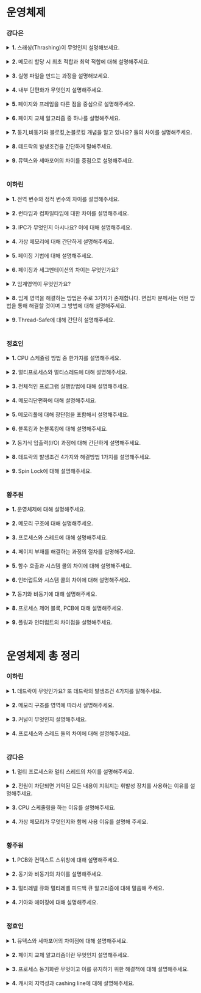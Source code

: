 # 운영체제

### 강다은
<details>
   <summary> <b>1. </b> 스래싱(Thrashing)이 무엇인지 설명해보세요. </summary> <br />
<div>
  
- 스래싱은 너무 잦은 페이지 교체가 발생하는 현상입니다. <br />
- 계속적으로 페이지 부재가 발생하여 프로세스 처리 시간보다 페이지 교체 시간이 더 많이 발생하는 현상입니다.
</div>
</details>
<br />

<details>
   <summary> <b>2. </b> 메모리 할당 시 최초 적합과 최악 적합에 대해 설명해주세요. </summary> <br />
<div>
  
- 주기억 장치의 사용 가능한 공간 중 처음으로 찾아낸 곳에 데이터를 저장하는 것이 최초 적합입니다.  <br />
- 주기억 장치의 사용 가능한 공간을 모두 비교한 후 가장 큰 공간을 선택하여 데이터를 저장하는 것이 최악 적합입니다.
</div>
</details>
<br />

<details>
   <summary> <b>3. </b> 실행 파일을 만드는 과정을 설명해보세요. </summary> <br />
<div>
  
- 실행가능한 파일은 빌드 과정을 거쳐서 만들어집니다.
- 빌드(Build)는 고급언어와 같이 사용자가 작성한 코드를 컴퓨터가 이해할 수 있는 기계어로 번역하는 과정입니다. <br />
- 빌드 과정은 Compile, Interpreted, Hybrid 크게 세가지 방식이 있습니다. <br />

type|description|
---|---|
Compile|소스코드 전체를 기계어로 번역|
Interpreted| 소스코드를 한 줄씩 번역하면서 실행|
Hybrid| 소스코드 전체를 바이트 코드로 번역한 후, 가상머신에서 한 줄씩 실행|

</div>
</details>
<br />

<details>
   <summary> <b>4. </b> 내부 단편화가 무엇인지 설명해주세요. </summary> <br />
<div>
  
- 주기억장치 내 영역이 실행 프로그램보다 커서 사용 공간 할당 후에 공간이 남게 되는 현상입니다. 
</div>
</details>
<br />

<details>
   <summary> <b>5. </b> 페이지와 프레임을 다른 점을 중심으로 설명해주세요. </summary> <br />
<div>
  
- 페이지는 가상 주소 공간을 일정한 크기로 나누어 관리하는 단위로 모이면 프로세스가 됩니다.  <br />
- 프레임은 물리 메모리를 일정한 크기로 나누어 관리하는 단위로 모이면 메모리가 됩니다.
</div>
</details>
<br />

<details>
   <summary> <b>6. </b> 페이지 교체 알고리즘 중 하나를 설명해주세요. </summary> <br />
<div>
  
- LRU는 최근에 사용하지 않은 페이지를 교체하는 알고리즘입니다. 과거 경험으로 미래의 확률을 추측하는 방식입니다.
</div>
</details>
<br />

<details>
   <summary> <b>7. </b> 동기,비동기와 블로킹,논블로킹 개념을 알고 있나요? 둘의 차이를 설명해주세요. </summary> <br />
<div>
  
- 동기와 비동기는 요청 작업에 대한 완료와 관련해 작업을 순차적으로 수행할지 아닌지에 관점이 있습니다.
- 블로킹과 논블록킹은 현재 작업이 블록되는지 아닌지에 따라 다른 작업을 수행할 수 있는지에 관점이 있습니다.
</div>
</details>
<br />

<details>
   <summary> <b>8. </b> 데드락의 발생조건을 간단하게 말해주세요. </summary> <br />
<div>
  
- 데드락은 상호 배제, 점유 대기, 비선점, 순환대기 4가지 모두를 만족하면 발생합니다.
</div>
</details>
<br />

<details>
   <summary> <b>9. </b> 뮤텍스와 세마포어의 차이를 중점으로 설명해주세요. </summary> <br />
<div>
  
- 뮤텍스는 공유 자원을 보호하기 위해 사용하며, 자원을 점유한 프로세스에 lock을 걸고 반환하기에 다른 스레드가 간섭할 수 없습니다.
- 세마포어는 복수의 공유 자원을 사용하기 위한 시그널로 사용하며, 자원의 허용 상태를 나타내는 변수를 사용하는 것으로 lock과 같은 소유 개념이 없습니다.
- 즉 뮤텍스는 잠금 기반, 세마포어는 신호 기반 매커니즘입니다.
</div>
</details>
<br />


### 이하린
<details>
   <summary> <b>1. </b> 전역 변수와 정적 변수의 차이를 설명해주세요. </summary> <br />
<div>
   
   - `전역 변수`와 `정적 변수`는 다른 파일에서 접근 허용이 가능한지, 생애주기, 사용 범위에 따라 차이점이 존재합니다.
   - `정적 변수`는 해당 함수나 블록이 실행될 때 생성되고 프로그램 소멸까지의 생애주기를 가지지만 `전역 변수`는 프로그램 생성부터 소멸까지의 생애주기를 가집니다.
   - 또, `정적 변수`는 다른 파일에서 접근 허용이 불가능하지만 전역 변수는 가능합니다.
   - 마지막으로 `정적 변수`는 함수 외부에 선언했을 경우 선언된 파일에서, 함수 내부 선언을 했을 경우 중괄호 내부에서 사용이 가능합니다. 하지만, `전역 변수`는 프로그램 전체에서 사용이 가능합니다.

</div>
</details>
<br />

<details>
   <summary> <b>2. </b> 런타임과 컴파일타임에 대한 차이를 설명해주세요. </summary> <br />
<div>
   
   - `컴파일타임`은 컴파일이라는 과정을 통해 기계가 읽을 수 있는 형태로 변환하는 시간이며 코드의 구문 오류 확인과 최적화를 수행합니다.
   - 반면에 `런타임`은 컴파일 타임 이후 컴파일된 코드가 실행되고 동작하는 시간입니다.

</div>
</details>
<br />

<details>
   <summary> <b>3. </b> IPC가 무엇인지 아시나요? 이에 대해 설명해주세요. </summary> <br />
<div>
   
- `IPC`는 프로세스들끼리 통신하며 서로 데이터를 주고 받는 행위를 말합니다.
- 프로세스는 독립되어있어 통신이 힘드므로 커널 영역에서 `IPC`라는 내부 프로세스간 통신을 제공합니다.

</div>
</details>
<br />

<details>
   <summary> <b>4. </b> 가상 메모리에 대해 간단하게 설명해주세요. </summary> <br />
<div>
   
- 물리 메모리보다 큰 프로세스를 수행하기 위해 사용합니다.
- 매모리에 로드된 프로세스가 가상의 메모리 주소를 참조하여 더 큰 메모리를 가지고 있는 것처럼 사용할 수 있게합니다.

</div>
</details>
<br />

<details>
   <summary> <b>5. </b> 페이징 기법에 대해 설명해주세요.  </summary> <br />
<div>
   
- 페이징 기법이란 프로세스를 일정한 크기의 페이지로 분할해서 메모리에 적재하는 방식을 말합니다.
- 이때 페이지란 가상 메모리를 일정한 크기로 나눈 블록입니다.

</div>
</details>
<br />

<details>
   <summary> <b>6. </b> 페이징과 세그멘테이션의 차이는 무엇인가요?  </summary> <br />
<div>
   
- 페이징과 세그멘테이션 모두 프로그램을 실행하기 위해 디스크에 있는 내용을 분할하여 메모리에 적재하는 불연속 메모리 관리 기법입니다.
- 둘의 차이는 프로그램을 분할하는 방식에 있습니다.
- 페이징의 경우, 프로그램을 같은 크기의 페이지로 분할합니다.
- 하지만 세그멘테이션의 경우, 논리적 의미를 기준으로 세그먼트를 분할합니다.

</div>
</details>
<br />

<details>
   <summary> <b>7. </b> 임계영역이 무엇인가요?  </summary> <br />
<div>
   
- 둘 이상의 프로세스, 스레드가 공유 자원에 접근할 때 순서 등의 이유로 코드가 달라지는 영역입니다.
- 코드가 달라지는 것을 방지하기 위해 여러 프로세스 또는 스레드가 자원을 공유하는 상황에서 하나의 프로세스 또는 스레드만 접근할 수 있도록 제한해둔 영역입니다.

</div>
</details>
<br />

<details>
   <summary> <b>8. </b> 임계 영역을 해결하는 방법은 주로 3가지가 존재합니다. 면접자 분께서는 어떤 방법을 통해 해결할 것이며 그 방법에 대해 설명해주세요.  </summary> <br />
<div>
   
- 임계영역을 해결하는 방법 중에는 Mutex가 있습니다.
- Mutex는 프로세스, 스레드가 공유자원을 lock()을 통해 잠금하고, 사용한 후에는 unlock()을 통해 잠금을 해제하는 객체를 말합니다.
  
</div>
</details>
<br />

<details>
   <summary> <b>9. </b> Thread-Safe에 대해 간단히 설명해주세요.   </summary> <br />
<div>

   - 하나의 함수가 한 스레드로부터 호출되어 실행 중일때,  
     다른 스레드가 그 함수를 호출하여 동시에 함께 실행되어도 각 스레드에서 함수의 수행 결과가 올바르게 나오는 것을 말합니다.
  
</div>
</details>
<br />

### 정효인
<details>
   <summary> <b>1. </b> CPU 스케쥴링 방법 중 한가지를 설명해주세요. </summary> <br />
<div>
   
  - 하나의 프로세스가 CPU를 차지하고 있어도 우선순위가 높은 다른 프로세스가 대기하는 경우 현재 프로세스를 중단 시키고 우선순위가 높은 프로세스에게 CPU를 할당하는 선점 스케쥴링 방법 중 라운드 로빈(RB)방법에 대해 설명하겠습니다.
  - 라운드 로빈은 각 프로세스가 동일한 할당 시간을 갖게되고 할당 시간이 지나고 나면 ready queue 맨 끝으로 가서 다시 CPU의 할당을 기다는 방법입니다.

</div>
</details>
<br />

<details>
   <summary> <b>2. </b> 멀티프로세스와 멀티스레드에 대해 설명해주세요. </summary> <br />
<div>
   
   - 멀티 프로세스는 하나의 프로세스가 죽더라도 다른 프로세스에 영향을 주지 않아 안정성이 높지만, 멀티 스레드보다 많은 메모리공간과 CPU 시간을 차지하는 단점이 있다.
   - 멀티 스레드는 멀티 프로세스보다 적은 메모리 공간을 차지하고 Context Switching이 빠른 장점이 있지만, 동기화 문제와 하나의 스레드 장애로 전체 스레드가 종료 될 위험을 갖고 있다.

</div>
</details>
<br />

<details>
   <summary> <b>3. </b> 전체적인 프로그램 실행방법에 대해 설명해주세요. </summary> <br />
<div>
   
   1. **전처리기**에 의한 치환 작업  
   2. **컴파일러**가 **기계어**로 번역(CPU의 명령어로 번역)  
   3. **어셈블러**가 기계어를 **바이너리 코드** 생성(CPU의 명령어를 바이너리 코드로 번역)  
   4. **링커**에 의한 연결과 결합(라이브러리와의 결합)  
   5. **로더**에 의해서 실행 가능한 파일을 메모리에 적재  
   6. 명령어를 CPU에 올려주고 **CPU에서 명령어 실행**  

</div>
</details>
<br />

<details>
   <summary> <b>4. </b> 메모리단편화에 대해 설명해주세요. </summary> <br />
<div>
   
   프로그램을 실행할 때 메모리에 올리고 실행을 하는데 이때 메모리 공간이 작은 조각 공간으로 나뉘게 될 경우, 사용 가능한 메모리가 충분함에도 불구하고 메모리 할당이 불가능한 상태가 발생하게 되는데, 이를 메모리 단편화라고 합니다.

</div>
</details>
<br />

<details>
   <summary> <b>5. </b> 메모리풀에 대해 장단점을 포함해서 설명해주세요. </summary> <br />
<div>
   
  - 필요한 메모리 공간을 필요한 크기, 개수 만큼 **사용자가 직접 지정하여 미리 할당받아 놓고 필요할 때마다 사용하고 반납**하는 기법입니다.
  - 미리 공간을 할당해놓고 가져다 쓰고 반납하기 때문에 할당과 해제로 인한 **외부 단편화가 발생하지 않고** 필요한 크기만큼 할당을 해놓기 때문에 **내부 단편화 또한 생기지 않는다**는 장점이 존재합니다.
  - 하지만 메모리 단편화로 인한 메모리 낭비량보다 메모리 풀을 만들었지만 쓰지 않았을 때 메모리 양이 커질 경우 사용하지 않아야 한다는 단점이 존재합니다.

</div>
</details>
<br />

<details>
   <summary> <b>6. </b> 블록킹과 논블록킹에 대해 설명해주세요. </summary> <br />
<div>
   
- 블록킹은 **다른 함수가 작업을 하지 못하도록 제어권을 계속 가지고 있는 것**으로 요청한 작업을 마칠 때까지 계속 대기하며 return 값을 받을 때까지 계속 대기하는 것 입니다.
- 논블록킹은 **호출된 함수가 자신의 할일을 모두 마치지 않더라도 바로 제어권을 리턴해주는 것**으로 요청한 작업을 즉시 마칠 수 없다면 즉시 return 하고  Thread 관점으로 본다면, 하나의 Thread가 여러 개의 IO를 처리가 가능합니다.

</div>
</details>
<br />

<details>
   <summary> <b>7. </b> 동기식 입출력(I/O) 과정에 대해 간단하게 설명해주세요. </summary> <br />
<div>
   
1. I/O가 진행되는 동안 다음 명령을 수행하지 않고 기다린다.
2. I/O 상태의 프로세스는 blocked state로 전환된다.
3. I/O가 완료되면 인터럽트를 통해 완료를 알린다. 이후 CPU의 제어권이 기존 프로그램에게 넘어간다.
4. blocked state의 프로세스는 wait 상태로 돌아간다.

</div>
</details>
<br />

<details>
   <summary> <b>8. </b> 데드락의 발생조건 4가지와 해결방법 1가지를 설명해주세요. </summary> <br />
<div>
   
데드락의 발생조건은 상호배제, 점유와 대기, 비선점, 순환대기 이렇게 4가지 입니다. 
해결방법은 은행원 알고리즘을 사용하여 프로세스가 자원을 요구할 때, 시스템은 자원을 할당한 후에도 안정 상태로 남아있게 되는지 사전에 검사하여 해결합니다.

</div>
</details>
<br />

<details>
   <summary> <b>9. </b> Spin Lock에 대해 설명해주세요. </summary> <br />
<div>
   
다른 스레드가 lock을 소유하고 있는 상황이라면 lock이 반환될 때까지 계속 확인하며 대기하는 것을 말한다.

</div>
</details>
<br />

### 황주원
<details>
   <summary> <b>1. </b> 운영체제에 대해 설명해주세요. </summary> <br />
<div>

   - 시스템의 자원과 동작을 관리하는 소프트웨어입니다. <br />
   - 프로세스, 저장장치, 네트워킹, 사용자, 하드웨어 등을 관리합니다. <br />

</div>
</details>
<br />

<details>
   <summary> <b>2. </b> 메모리 구조에 대해 설명해주세요. </summary> <br />
<div>

   - 메모리 구조는 4가지 종류가 있습니다. Code, Data, Heap, Stack이 있습니다. <br />
   - Code는 소스코드가 들어가는 부분, <br />
   - Data는 전역변수, 정적변수가 할당되는 부분, <br />
   - Heap은 사용자가 직접 관리하는 영역으로 데이터가 동적으로 할당되는 부분, <br />
   - Stack은 함수의 호출정보, 지역변수, 매개변수들이 저장되게 됩니다. <br />

</div>
</details>
<br />

<details>
   <summary> <b>3. </b> 프로세스와 스레드에 대해 설명해주세요. </summary> <br />
<div>

   - 프로세스는 실행중인 프로그램이고, 스레드는 프로세스 안에서 실행되는 흐름 단위 입니다. <br />
   - 프로세스는 **메모리와 CPU를 프로세스마다** 할당받아서 사용하는데 <br />
   - 스레드는 프로세스 안에서 다른 스레드와 **메모리와 CPU를 공유**해서 사용합니다. <br />

</div>
</details>
<br />

<details>
   <summary> <b>4. </b> 페이지 부재를 해결하는 과정의 절차를 설명해주세요. </summary> <br />
<div>

   - 운영체제가 페이지 부재를 해결하는 과정을 **요구 페이징**이라고 합니다. <br />
   - 요구 페이징을 수행하는 과정을 다음과 같습니다. <br />

   1. CPU 는 물리메모리를 확인하여 페이지가 없으면 trap을 발생하여 운영체제에 알립니다. <br />
   2. 운영체제는 CPU의 동작을 잠시 멈춥니다. <br />
   3. 운영체제는 페이지테이블을 확인하여 가상 메모리에 페이지가 존재하는 확인하고 없으면 프로세스를 중단합니다. <br />
   4. 페이지 폴트이면, 현재 물리 메모리에 비어있는 프레임이 있는지 찾습는다. <br />
   5. 비어있는 프레임에 해당 페이지를 로드하고, 페이지 테이블을 최신화합니다. <br />
   6. 중단되었던 CPU를 다시 시작합니다. <br />

</div>
</details>
<br />

<details>
   <summary> <b>5. </b> 함수 호출과 시스템 콜의 차이에 대해 설명해주세요. </summary> <br />
<div>

   - 운영체제가 페이지 부재를 해결하는 과정을 **요구 페이징**이라고 합니다. <br />
   - 함수호출은 자신이 작성한 함수 혹은 라이브러리에 저장된 함수를 호출하는 것입니다. <br />
   - 시스템 콜은 운영체제에 정의된 함수를 호출하는 것입니다. <br />

</div>
</details>
<br />

<details>
   <summary> <b>6. </b> 인터럽트와 시스템 콜의 차이에 대해 설명해주세요. </summary> <br />
<div>

   - 인터럽트는 프로그램 실행 중 예기치 않은 상황으로 지금 실행 중인 작업을 중단하고, 다른 처리를 진행하는 것입니다. <br />
   - 하드웨어 인터럽트와 소프트웨어 인터럽트가 있습니다.  <br />
   - 시스템 콜은 이 중 소프트웨어 인터럽트로 사용자 모드가 커널 영역을 기능을 사용할 수 있게 해주는 것입니다. <br />

</div>
</details>
<br />

<details>
   <summary> <b>7. </b> 동기와 비동기에 대해 설명해주세요. </summary> <br />
<div>

   - 동기와 비동기는 호출되는 함수의 작업 완료 여부를 신경쓰냐가 관심사입니다. <br />
   - 동기는 작업 완료 여부를 호출하는 함수가 계속 확인합니다.  <br />
   - 비동기는 호출하는 함수는 작업 완료 여부를 신경쓰지 않는다.  <br />

</div>
</details>
<br />

<details>
   <summary> <b>8. </b> 프로세스 제어 블록, PCB에 대해 설명해주세요. </summary> <br />
<div>

   - 프로세스 제어 블록은 특정 프로세스에 대한 중요한 정보를 저장하고 있는 운영체제의 자료구조입니다. <br />
   - 프로세스는 생성과 동시에 고유한 PCB를 생성합니다.  <br />

</div>
</details>
<br />

<details>
   <summary> <b>9. </b> 폴링과 인터럽트의 차이점을 설명해주세요. </summary> <br />
<div>

   - 인터럽트는 외부의 인터럽트 핀에 신호가 들어오면 즉시 인터럽트 소스를 실행하고 다시 원래의 코드로 돌아오는 방식입니다. <br />
   - 폴링은 특정 주기마다 스레드를 돌면서 시그널이 들어왔는지 확인하는 방식입니다.  <br />
</div>
</details>
<br />


# 운영체제 총 정리


### 이하린

<details>
   <summary> <b>1. </b> 데드락이 무엇인가요? 또 데드락의 발생조건 4가지를 말해주세요.  </summary> <br />
<div>
   
  - 둘 이상의 프로세스들이 자원을 점유한 상태에서 서로 다른 프로세스가 점유하고 있는 자원을 요구하며 무한정 기다리는 상황을 말합니다.
- 데드락의 발생조건 4가지는 비선점, 순환대기, 점유대기, 상호배제가 있습니다.
    - 비선점 : 다른 프로세스의 자원을 뺏을 수 없음
    - 순환 대기 : 두 개 이상의 프로세스가 자원 접근을 기다릴 때, 관계가 순환적인 구조
    - 점유 대기 : 공유 자원에 대한 접근 권한을 가진 채로 다른 자원에 대한 접근 권한을 요구
    - 상호 배제 : 한 번에 한 프로세스만 공유 자원에 접근 가능하며, 접근 권한이 제한적

</div>
</details>
<br />

<details>
   <summary> <b>2. </b> 메모리 구조를 영역에 따라서 설명해주세요.  </summary> <br />
<div>
   
- 메모리는 코드 영역, 데이터 영역, 힙 영역, 스택 영역으로 구성됩니다.
- 코드 영역은
    - 실행할 프로그램의 코드가 저장되는 영역으로, '텍스트' 영역이라고도 부릅니다. CPU는 해당 코드 영역에 저장된 명령어를 하나씩 가져가서 처리하게 됩니다.
- 데이터 영역은
    - 전역 변수와 정적 변수가 저장되는 영역으로, 프로그램이 시작하는 동시에 할당되며, 프로그램이 종료되면 소멸합니다.
- 힙 영역은
    - 사용자가 직접 관리하는 영역이며 메모리 공간이 동적으로 할당 및 헤제됩니다. 동적으로 할당되므로 new로 생성한 object가 많아질 수록 힙 영역의 크기가 늘어나게 됩니다.
- 스택 영역은
    - 함수의 호출에 따른 지역변수와 매개변수가 저장되는 영역으로, 컴파일 시 크기가 결정됩니다. 함수의 호출과 함께 할당되고, 함수의 호출이 종료되면 소멸합니다.
      
</div>
</details>
<br />

<details>
   <summary> <b>3. </b> 커널이 무엇인지 설명해주세요.   </summary> <br />
<div>
   
- 커널은 메모리에 상주하는 운영체제의 일부분으로 운영체제의 핵심적인 부분을 의미합니다.
- 운영체제처럼 규모가 큰 프로그램이 전원이 켜질 때 마다 모두 메모리에 올라간다면 한정된 메모리 공간의 낭비가 심할 것입니다.
- 따라서 운영체제 중 항상 필요한 부분만을 전원이 켜짐과 동시에 메모리에 올려놓고 그렇지 않은 부분은 필요할 때 메모리에 load해서 사용합니다.
- 이때, 운영체제 중 항상 필요한 부분이 커널입니다.
      
</div>
</details>
<br />

<details>
   <summary> <b>4. </b> 프로세스와 스레드 둘의 차이에 대해 설명해주세요.    </summary> <br />
<div>
   
- 프로세스는 실행 중인 프로그램을 말하며 완벽히 독립적이기 때문에 메모리 영역(코드, 데이터, 힙, 스택)을 다른 프로세스와 공유하지 않습니다.
- 프로세스는 최소 1개의 스레드를 가지고 있습니다.
- 스레드는 프로세스 내에서 스택만 따로 할당 받고, 그 이외의 메모리 영역(코드, 데이터, 힙)은 다른 스레드와 공유하기 때문에 한 스레드에서 오류가 발생하면 다른 쓰레드에 영향을 주게됩니다.
      
</div>
</details>
<br />



### 강다은

<details>
   <summary> <b>1. </b> 멀티 프로세스와 멀티 스레드의 차이를 설명해주세요.  </summary> <br />
<div>
   
- 멀티 프로세스는 하나의 프로그램을 여러 프로세스로 구성해 각 프로세스가 병렬적으로 작업을 수행하는 것입니다.
- 멀티 스레드는 하나의 응용 프로그램에서 여러 스레드를 구성해 각 스레드가 하나의 작업을 처리하는 것입니다.

</div>
</details>
<br />

<details>
   <summary> <b>2. </b> 전원이 차단되면 기억된 모든 내용이 지워지는 휘발성 장치를 사용하는 이유를 설명해주세요.  </summary> <br />
<div>
   
- RAM의 속도가 매우 빠르면서 어느 위치에 있는 데이터라도 일정한 속도로 읽고 쓸 수 있기 때문입니다.
      
</div>
</details>
<br />

<details>
   <summary> <b>3. </b> CPU 스케줄링을 하는 이유를 설명해주세요. </summary> <br />
<div>
   
- 모든 프로세스가 자원을 공평하게 작업할 수 있어야 하기 때문에 CPU 스케줄링을 합니다.
      
</div>
</details>
<br />

<details>
   <summary> <b>4. </b> 가상 메모리가 무엇인지와 함께 사용 이유를 설명해 주세요. </summary> <br />
<div>
   
- 가상 메모리는 메모리에 로드된 프로세스가 가상의 메모리 주소를 참조하여 큰 물리 메모리를 가진 것처럼 사용하도록 하는 것입니다. 이는 물리 메모리보다 큰 프로세스를 수행하기 위해 사용합니다.
</div>
</details>
<br />

### 황주원

<details>
   <summary> <b>1. </b> PCB와 컨텍스트 스위칭에 대해 설명해주세요. </summary> <br />
<div>
   
- PCB는 프로세스의 각종 상태 정보들을 저장해 두는 곳입니다. 
- 문맥 교환은, 인터럽트나 시스템 콜 등으로 현재 실행 중인 프로세스의 제어를 다른 프로세스에 넘겨서 그 프로세스가 실행 가능하도록 하는 것을 말합니다. 즉, 실행권을 다른 곳에 넘기는 과정입니다.
- 프로세서의 레지스터에 있던 내용은 나중에 다시 사용할 수 있도록 PCB에 저장됩니다.

</div>
</details>
<br />

<details>
   <summary> <b>2. </b> 동기와 비동기의 차이를 설명해주세요.  </summary> <br />
<div>
   
- 메소드를 실행시킴과 동시에 반환 값이 기대되는 경우를 동기라고 표현하고, 그렇지 않은 경우에 대해서 비동기 라고 표현합니다.
- 동시에라는 말은 실행되었을 때 값이 반환되기 전까지는 blocking되어 있다는 것을 의미합니다.
- 비동기의 경우, blocking되지 않고 이벤트 큐에 넣거나 백그라운드 스레드에게 해당 task 를 위임하고 바로 다음 코드를 실행하기 때문에 기대되는 값이 바로 반환되지 않습니다.
      
</div>
</details>
<br />

<details>
   <summary> <b>3. </b> 멀티레벨 큐와 멀티레벨 피드백 큐 알고리즘에 대해 말씀해 주세요. </summary> <br />
<div>
   
- 멀티레벨 큐 방식은 레디 큐를 여러 개로 분할해서, 분할된 큐들의 우선순위를 서로 다르게 하는 것을 말합니다. 한 번 큐에 배정되면, 다른 큐로 이동이 불가합니다.
- 그러나 멀티레벨 피드백 큐의 경우, 한 번 큐에 배정된 것이라도 cpu busrt time에 따라 큐 간 이동을 할 수 있는 특징을 가집니다.
      
</div>
</details>
<br />

<details>
   <summary> <b>4. </b> 기아와 에이징에 대해 설명해주세요.  </summary> <br />
<div>
   
- 기아란 어떠한 프로세스가 작업하기 위해 자원을 할당 받아야 하는데 우선순위나 어떠한 이유로 자원을 점유하지 못한 상태로 계속 대기하는 것입니다.
- 에이징이란 어떠한 프로세스가 작업하기 위해 자원을 할당 받아야 하는데 우선순위나 어떠한 이유로 자원을 점유하지 못하지만 시간이 지날수록 우선순위가 높아져 결국은 자원을 점유하게 만드는 기법입니다.
</div>
</details>
<br />

### 정효인
<details>
   <summary> <b>1. </b> 뮤텍스와 세마포어의 차이점에 대해 설명해주세요. </summary> <br />
<div>
      
   - 뮤텍스는 동시 프로그래밍에서 자원의 동시 사용을 피하기 위해 사용하는 알고리즘이고 세마포어는 멀티 프로그래밍 환경에서 자원에 대한 접근을 제한하는 방법입니다.
   - 가장 큰 차이점은 동기화 대상의 갯수로 뮤텍스는 오직 1개일 때만 사용하고 세마포어는 1개 이상일 때 사용 가능합니다.

</div>
</details>
<br />

<details>
   <summary> <b>2. </b> 페이지 교체 알고리즘이란 무엇인지 설명해주세요. </summary> <br />
<div>
      
   - 가상 메모리에서 페이지 부재(page fault)가 발생했을 때, 새로운 페이지를 불러오기 위해 기존 페이지 중 어떤 페이지를 교체할지 결정하는 알고리즘입니다.
   - 대표적인 페이지 교체 알고리즘으로는 FIFO, LRU, LFU 등이 있습니다.
  
</div>
</details>
<br />

<details>
   <summary> <b>3. </b> 프로세스 동기화란 무엇이고 이를 유지하기 위한 해결책에 대해 설명해주세요.  </summary> <br />
<div>
      
   - 프로세스 동기화는 다중 프로세스 환경에서 자원의 데이터 일관성을 유지하도록 하는 것입니다.
   - 이 때 임계영역이 발생하는데 이를 해결하여 동기화를 유지하기 위해 상호배제, 진행, 한정대기 이 3가지를 모두 만족해야합니다.
  
</div>
</details>
<br />

<details>
   <summary> <b>4. </b> 캐시의 지역성과 cashing line에 대해 설명해주세요. </summary> <br />
<div>
      
   - 캐시는 어떤 데이터를 원할 것인가를 어느정도 예측할 수 있어야하는데 이때 적중율을 극대화 시키기위해 지역성을 사용합니다.
   - 캐시에서 데이터를 조회할 때 모든 데이터를 순회해야 해서 시간이 오래 걸립니다. 이러한 이유 때문에 캐시에 데이터를 저장할 때 특정 자료구조를 사용하여 묶음으로 저장하는 cashing line을 사용합니다.

</div>
</details>
<br />
